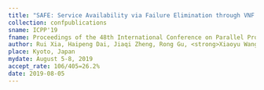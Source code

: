 ```yaml
---
title: "SAFE: Service Availability via Failure Elimination through VNF Scaling"
collection: confpublications
sname: ICPP'19
fname: Proceedings of the 48th International Conference on Parallel Processing (ICPP)
author: Rui Xia, Haipeng Dai, Jiaqi Zheng, Rong Gu, <strong>Xiaoyu Wang</strong>, and Guihai Chen
place: Kyoto, Japan
mydate: August 5-8, 2019
accept_rate: 106/405=26.2%
date: 2019-08-05
---
```


<!--paperurl: 'http://academicpages.github.io/files/paper1.pdf'
plain: '/files/bib/plainSAFE.html'
bibtex: '/files/bib/texSAFE.txt'-->